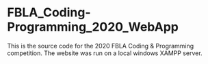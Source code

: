 # FBLA_Coding-Programming_2020_WebApp
This is the source code for the 2020 FBLA Coding &amp; Programming competition. The website was run on a local windows XAMPP server. 
